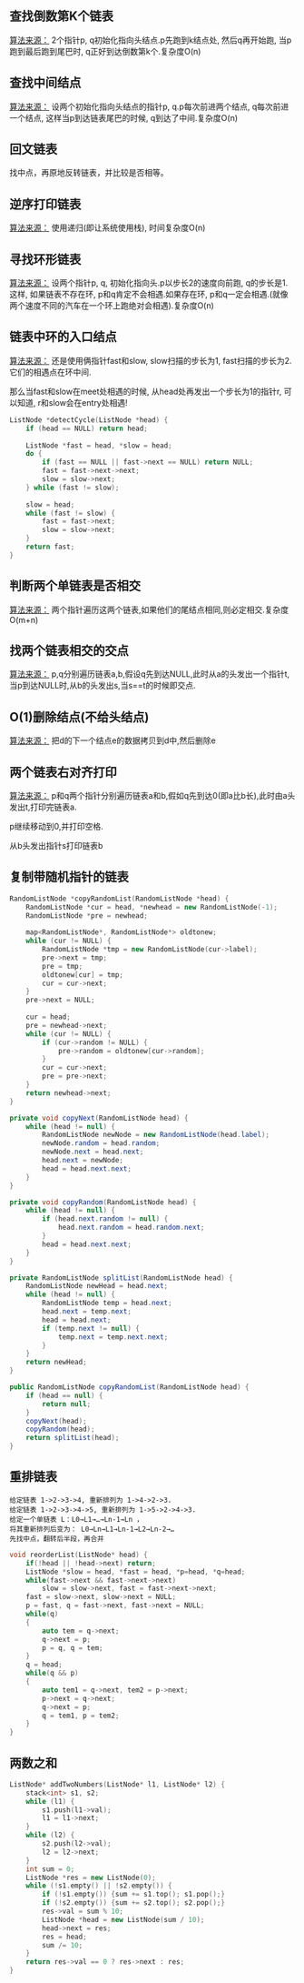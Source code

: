 ## 查找倒数第K个链表

[算法来源：](https://github.com/hit9/oldblog/blob/gh-pages/blog-src/blog/C/posts/25.mkd)
2个指针p, q初始化指向头结点.p先跑到k结点处, 然后q再开始跑, 当p跑到最后跑到尾巴时, q正好到达倒数第k个.复杂度O(n)

## 查找中间结点

[算法来源：](https://github.com/hit9/oldblog/blob/gh-pages/blog-src/blog/C/posts/25.mkd)
设两个初始化指向头结点的指针p, q.p每次前进两个结点, q每次前进一个结点, 这样当p到达链表尾巴的时候, q到达了中间.复杂度O(n)

## 回文链表

找中点，再原地反转链表，并比较是否相等。

## 逆序打印链表

[算法来源：](https://github.com/hit9/oldblog/blob/gh-pages/blog-src/blog/C/posts/25.mkd)
使用递归(即让系统使用栈), 时间复杂度O(n)

## 寻找环形链表

[算法来源：](https://github.com/hit9/oldblog/blob/gh-pages/blog-src/blog/C/posts/25.mkd)
设两个指针p, q, 初始化指向头.p以步长2的速度向前跑, q的步长是1.这样, 如果链表不存在环, p和q肯定不会相遇.如果存在环, p和q一定会相遇.(就像两个速度不同的汽车在一个环上跑绝对会相遇).复杂度O(n)

## 链表中环的入口结点

[算法来源：](https://github.com/hit9/oldblog/blob/gh-pages/blog-src/blog/C/posts/25.mkd)
还是使用俩指针fast和slow, slow扫描的步长为1, fast扫描的步长为2.它们的相遇点在环中间.

那么当fast和slow在meet处相遇的时候, 从head处再发出一个步长为1的指针r, 可以知道, r和slow会在entry处相遇!

```cpp
ListNode *detectCycle(ListNode *head) {
    if (head == NULL) return head;
    
    ListNode *fast = head, *slow = head;
    do {
        if (fast == NULL || fast->next == NULL) return NULL;
        fast = fast->next->next;
        slow = slow->next;
    } while (fast != slow);
    
    slow = head;
    while (fast != slow) {
        fast = fast->next;
        slow = slow->next;
    }
    return fast;
}
```
## 判断两个单链表是否相交

[算法来源：](https://github.com/hit9/oldblog/blob/gh-pages/blog-src/blog/C/posts/25.mkd)
两个指针遍历这两个链表,如果他们的尾结点相同,则必定相交.复杂度O(m+n)

## 找两个链表相交的交点

[算法来源：](https://github.com/hit9/oldblog/blob/gh-pages/blog-src/blog/C/posts/25.mkd)
p,q分别遍历链表a,b,假设q先到达NULL,此时从a的头发出一个指针t,当p到达NULL时,从b的头发出s,当s==t的时候即交点.

## O(1)删除结点(不给头结点)

[算法来源：](https://github.com/hit9/oldblog/blob/gh-pages/blog-src/blog/C/posts/25.mkd)
把d的下一个结点e的数据拷贝到d中,然后删除e

## 两个链表右对齐打印

[算法来源：](https://github.com/hit9/oldblog/blob/gh-pages/blog-src/blog/C/posts/25.mkd)
p和q两个指针分别遍历链表a和b,假如q先到达0(即a比b长),此时由a头发出t,打印完链表a.

p继续移动到0,并打印空格.

从b头发出指针s打印链表b

## 复制带随机指针的链表

```cpp
RandomListNode *copyRandomList(RandomListNode *head) {
    RandomListNode *cur = head, *newhead = new RandomListNode(-1);
    RandomListNode *pre = newhead;
    
    map<RandomListNode*, RandomListNode*> oldtonew;
    while (cur != NULL) {
        RandomListNode *tmp = new RandomListNode(cur->label);
        pre->next = tmp;
        pre = tmp;
        oldtonew[cur] = tmp;
        cur = cur->next;
    }
    pre->next = NULL;
    
    cur = head;
    pre = newhead->next;
    while (cur != NULL) {
        if (cur->random != NULL) {
            pre->random = oldtonew[cur->random];
        }
        cur = cur->next;
        pre = pre->next;
    }
    return newhead->next;
}
```

```java
private void copyNext(RandomListNode head) {
    while (head != null) {
        RandomListNode newNode = new RandomListNode(head.label);
        newNode.random = head.random;
        newNode.next = head.next;
        head.next = newNode;
        head = head.next.next;
    }
}

private void copyRandom(RandomListNode head) {
    while (head != null) {
        if (head.next.random != null) {
            head.next.random = head.random.next;
        }
        head = head.next.next;
    }
}

private RandomListNode splitList(RandomListNode head) {
    RandomListNode newHead = head.next;
    while (head != null) {
        RandomListNode temp = head.next;
        head.next = temp.next;
        head = head.next;
        if (temp.next != null) {
            temp.next = temp.next.next;
        }
    }
    return newHead;
}

public RandomListNode copyRandomList(RandomListNode head) {
    if (head == null) {
        return null;
    }
    copyNext(head);
    copyRandom(head);
    return splitList(head);
}
```

## 重排链表

```
给定链表 1->2->3->4, 重新排列为 1->4->2->3.
给定链表 1->2->3->4->5, 重新排列为 1->5->2->4->3.
给定一个单链表 L：L0→L1→…→Ln-1→Ln ，
将其重新排列后变为： L0→Ln→L1→Ln-1→L2→Ln-2→…
先找中点，翻转后半段，再合并
```

```cpp
void reorderList(ListNode* head) {
    if(!head || !head->next) return;
    ListNode *slow = head, *fast = head, *p=head, *q=head;
    while(fast->next && fast->next->next)
        slow = slow->next, fast = fast->next->next;
    fast = slow->next, slow->next = NULL;
    p = fast, q = fast->next, fast->next = NULL;
    while(q)
    {
        auto tem = q->next;
        q->next = p;
        p = q, q = tem;
    }
    q = head;
    while(q && p)
    {
        auto tem1 = q->next, tem2 = p->next;
        p->next = q->next;
        q->next = p;
        q = tem1, p = tem2;
    }
}
```
## 两数之和

```cpp
ListNode* addTwoNumbers(ListNode* l1, ListNode* l2) {
    stack<int> s1, s2;
    while (l1) {
        s1.push(l1->val);
        l1 = l1->next;
    }
    while (l2) {
        s2.push(l2->val);
        l2 = l2->next;
    }
    int sum = 0;
    ListNode *res = new ListNode(0);
    while (!s1.empty() || !s2.empty()) {
        if (!s1.empty()) {sum += s1.top(); s1.pop();}
        if (!s2.empty()) {sum += s2.top(); s2.pop();}
        res->val = sum % 10;
        ListNode *head = new ListNode(sum / 10);
        head->next = res;
        res = head;
        sum /= 10;
    }
    return res->val == 0 ? res->next : res;
}
```
